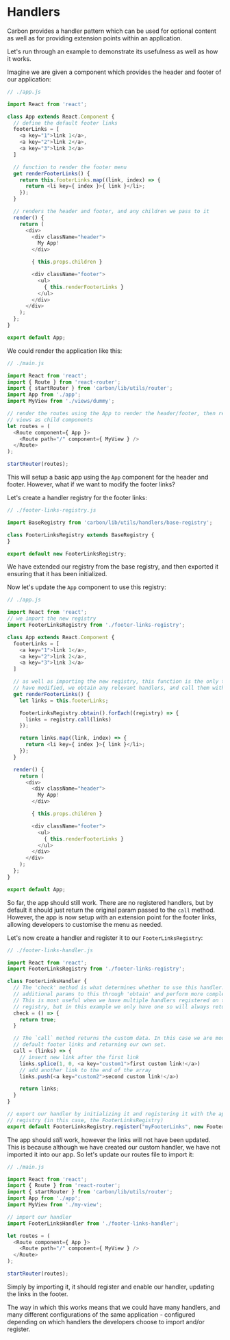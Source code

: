 # Handlers

Carbon provides a handler pattern which can be used for optional content as well as for providing extension points within an application.

Let's run through an example to demonstrate its usefulness as well as how it works.

Imagine we are given a component which provides the header and footer of our application:

```js
// ./app.js

import React from 'react';

class App extends React.Component {
  // define the default footer links
  footerLinks = [
    <a key="1">link 1</a>,
    <a key="2">link 2</a>,
    <a key="3">link 3</a>
  ]

  // function to render the footer menu
  get renderFooterLinks() {
    return this.footerLinks.map((link, index) => {
      return <li key={ index }>{ link }</li>;
    });
  }

  // renders the header and footer, and any children we pass to it
  render() {
    return (
      <div>
        <div className="header">
          My App!
        </div>

        { this.props.children }

        <div className="footer">
          <ul>
            { this.renderFooterLinks }
          </ul>
        </div>
      </div>
    );
  };
}

export default App;
```

We could render the application like this:

```js
// ./main.js

import React from 'react';
import { Route } from 'react-router';
import { startRouter } from 'carbon/lib/utils/router';
import App from './app';
import MyView from './views/dummy';

// render the routes using the App to render the header/footer, then render our
// views as child components
let routes = (
  <Route component={ App }>
    <Route path="/" component={ MyView } />
  </Route>
);

startRouter(routes);
```

This will setup a basic app using the `App` component for the header and footer. However, what if we want to modify the footer links?

Let's create a handler registry for the footer links:

```js
// ./footer-links-registry.js

import BaseRegistry from 'carbon/lib/utils/handlers/base-registry';

class FooterLinksRegistry extends BaseRegistry {
}

export default new FooterLinksRegistry;
```

We have extended our registry from the base registry, and then exported it ensuring that it has been initialized.

Now let's update the `App` component to use this registry:

```js
// ./app.js

import React from 'react';
// we import the new registry
import FooterLinksRegistry from './footer-links-registry';

class App extends React.Component {
  footerLinks = [
    <a key="1">link 1</a>,
    <a key="2">link 2</a>,
    <a key="3">link 3</a>
  ]

  // as well as importing the new registry, this function is the only thing we
  // have modified, we obtain any relevant handlers, and call them with the default links
  get renderFooterLinks() {
    let links = this.footerLinks;

    FooterLinksRegistry.obtain().forEach((registry) => {
      links = registry.call(links)
    });

    return links.map((link, index) => {
      return <li key={ index }>{ link }</li>;
    });
  }

  render() {
    return (
      <div>
        <div className="header">
          My App!
        </div>

        { this.props.children }

        <div className="footer">
          <ul>
            { this.renderFooterLinks }
          </ul>
        </div>
      </div>
    );
  };
}

export default App;
```

So far, the app should still work. There are no registered handlers, but by default it should just return the original param passed to the `call` method. However, the app is now setup with an extension point for the footer links, allowing developers to customise the menu as needed.

Let's now create a handler and register it to our `FooterLinksRegistry`:

```js
// ./footer-links-handler.js

import React from 'react';
import FooterLinksRegistry from './footer-links-registry';

class FooterLinksHandler {
  // The 'check' method is what determines whether to use this handler. We could pass
  // additional params to this through 'obtain' and perform more complex checks.
  // This is most useful when we have multiple handlers registered on the same
  // registry, but in this example we only have one so will always return 'true'.
  check = () => {
    return true;
  }

  // The `call` method returns the custom data. In this case we are modifying the
  // default footer links and returning our own set.
  call = (links) => {
    // insert new link after the first link
    links.splice(1, 0, <a key="custom1">first custom link!</a>)
    // add another link to the end of the array
    links.push(<a key="custom2">second custom link!</a>)

    return links;
  }
}

// export our handler by initializing it and registering it with the appropriate
// registry (in this case, the FooterLinksRegistry)
export default FooterLinksRegistry.register("myFooterLinks", new FooterLinksHandler);
```

The app should *still* work, however the links will not have been updated. This is because although we have created our custom handler, we have not imported it into our app. So let's update our routes file to import it:

```js
// ./main.js

import React from 'react';
import { Route } from 'react-router';
import { startRouter } from 'carbon/lib/utils/router';
import App from './app';
import MyView from './my-view';

// import our handler
import FooterLinksHandler from './footer-links-handler';

let routes = (
  <Route component={ App }>
    <Route path="/" component={ MyView } />
  </Route>
);

startRouter(routes);
```

Simply by importing it, it should register and enable our handler, updating the links in the footer.

The way in which this works means that we could have many handlers, and many different configurations of the same application - configured depending on which handlers the developers choose to import and/or register.
